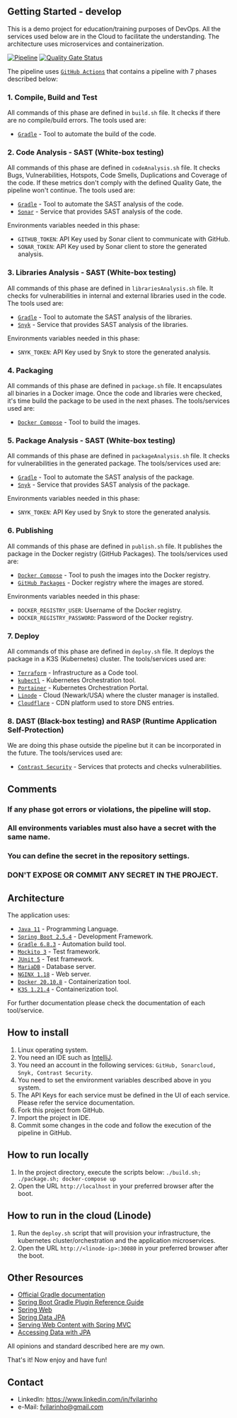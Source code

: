 Getting Started - develop
---------------
This is a demo project for education/training purposes of DevOps. All the services used below are in the Cloud to facilitate the understanding.
The architecture uses microservices and containerization.

[![Pipeline](https://github.com/fvilarinho/demo/actions/workflows/pipeline.yml/badge.svg?branch=master)](https://github.com/fvilarinho/demo/actions/workflows/pipeline.yml)
[![Quality Gate Status](https://sonarcloud.io/api/project_badges/measure?project=fvilarinho_demo_backend&metric=alert_status)](https://sonarcloud.io/dashboard?id=fvilarinho_demo_backend)

The pipeline uses [`GitHub Actions`](https://github.com/features/actions) that contains a pipeline with 7 phases described below:

### 1. Compile, Build and Test
All commands of this phase are defined in `build.sh` file. 
It checks if there are no compile/build errors.
The tools used are:
- [`Gradle`](https://www.gradle.org) - Tool to automate the build of the code.

### 2. Code Analysis - SAST (White-box testing)
All commands of this phase are defined in `codeAnalysis.sh` file. 
It checks Bugs, Vulnerabilities, Hotspots, Code Smells, Duplications and Coverage of the code.
If these metrics don't comply with the defined Quality Gate, the pipeline won't continue.
The tools used are:
- [`Gradle`](https://www.gradle.org) - Tool to automate the SAST analysis of the code.
- [`Sonar`](https://sonardcloud.io) - Service that provides SAST analysis of the code.

Environments variables needed in this phase:
- `GITHUB_TOKEN`: API Key used by Sonar client to communicate with GitHub.
- `SONAR_TOKEN`: API Key used by Sonar client to store the generated analysis.

### 3. Libraries Analysis - SAST (White-box testing)
All commands of this phase are defined in `librariesAnalysis.sh` file. 
It checks for vulnerabilities in internal and external libraries used in the code.
The tools used are:
- [`Gradle`](https://www.gradle.org) - Tool to automate the SAST analysis of the libraries.
- [`Snyk`](https://snyk.io) - Service that provides SAST analysis of the libraries.

Environments variables needed in this phase:
- `SNYK_TOKEN`: API Key used by Snyk to store the generated analysis.

### 4. Packaging
All commands of this phase are defined in `package.sh` file.
It encapsulates all binaries in a Docker image.
Once the code and libraries were checked, it's time build the package to be used in the next phases.
The tools/services used are:
- [`Docker Compose`](https://docs.docker.com/compose) - Tool to build the images.

### 5. Package Analysis - SAST (White-box testing)
All commands of this phase are defined in `packageAnalysis.sh` file.
It checks for vulnerabilities in the generated package.
The tools/services used are:
- [`Gradle`](https://www.gradle.org) - Tool to automate the SAST analysis of the package.
- [`Snyk`](https://snyk.io) - Service that provides SAST analysis of the package.

Environments variables needed in this phase:
- `SNYK_TOKEN`: API Key used by Snyk to store the generated analysis.

### 6. Publishing
All commands of this phase are defined in `publish.sh` file.
It publishes the package in the Docker registry (GitHub Packages).
The tools/services used are:
- [`Docker Compose`](https://docs.docker.com/compose) - Tool to push the images into the Docker registry.
- [`GitHub Packages`](https://github.com/features/packages) - Docker registry where the images are stored.

Environments variables needed in this phase:
- `DOCKER_REGISTRY_USER`: Username of the Docker registry.
- `DOCKER_REGISTRY_PASSWORD`: Password of the Docker registry.

### 7. Deploy
All commands of this phase are defined in `deploy.sh` file.
It deploys the package in a K3S (Kubernetes) cluster.
The tools/services used are:
- [`Terraform`](https://terraform.io/) - Infrastructure as a Code tool. 
- [`kubectl`](https://kubernetes.io/docs/reference/kubectl/overview/) - Kubernetes Orchestration tool. 
- [`Portainer`](https://portainer.io) - Kubernetes Orchestration Portal.
- [`Linode`](https://www.linode.com) - Cloud (Newark/USA) where the cluster manager is installed.
- [`Cloudflare`](https://www.cloudflare.com) - CDN platform used to store DNS entries.

### 8. DAST (Black-box testing) and RASP (Runtime Application Self-Protection)
We are doing this phase outside the pipeline but it can be incorporated in the future.
The tools/services used are:
- [`Contrast Security`](https://www.contrastsecurity.com/) - Services that protects and checks vulnerabilities.

Comments
--------
### If any phase got errors or violations, the pipeline will stop.
### All environments variables must also have a secret with the same name. 
### You can define the secret in the repository settings. 
### DON'T EXPOSE OR COMMIT ANY SECRET IN THE PROJECT.

Architecture
------------
The application uses:
- [`Java 11`](https://www.oracle.com/br/java/technologies/javase-jdk11-downloads.html) - Programming Language.
- [`Spring Boot 2.5.4`](https://spring.io) - Development Framework.
- [`Gradle 6.8.3`](https://www.gradle.org) - Automation build tool.
- [`Mockito 3`](https://site.mockito.org/) - Test framework.
- [`JUnit 5`](https://junit.org/junit5/) - Test framework.
- [`MariaDB`](https://mariadb.com/) - Database server.
- [`NGINX 1.18`](https://www.nginx.com/****) - Web server.
- [`Docker 20.10.8`](https://www.docker.com) - Containerization tool.
- [`K3S 1.21.4`](https://k3s.io/) - Containerization tool.

For further documentation please check the documentation of each tool/service.

How to install
--------------
1. Linux operating system.
2. You need an IDE such as [IntelliJ](https://www.jetbrains.com/pt-br/idea).
3. You need an account in the following services:
`GitHub, Sonarcloud, Snyk, Contrast Security`.
4. You need to set the environment variables described above in you system.
5. The API Keys for each service must be defined in the UI of each service. Please refer the service documentation.
6. Fork this project from GitHub.
7. Import the project in IDE.
8. Commit some changes in the code and follow the execution of the pipeline in GitHub.

How to run locally
------------------
1. In the project directory, execute the scripts below:
`./build.sh; ./package.sh; docker-compose up`
2. Open the URL `http://localhost` in your preferred browser after the boot.

How to run in the cloud (Linode)
--------------------------------
1. Run the `deploy.sh` script that will provision your infrastructure, the kubernetes cluster/orchestration and the application microservices.
2. Open the URL `http://<linode-ip>:30080` in your preferred browser after the boot.

Other Resources
----------------
- [Official Gradle documentation](https://docs.gradle.org)
- [Spring Boot Gradle Plugin Reference Guide](https://docs.spring.io/spring-boot/docs/2.4.4/gradle-plugin/reference/html/)
- [Spring Web](https://docs.spring.io/spring-boot/docs/2.5.4/reference/htmlsingle/#boot-features-developing-web-applications)
- [Spring Data JPA](https://docs.spring.io/spring-boot/docs/2.5.4/reference/htmlsingle/#boot-features-jpa-and-spring-data)
- [Serving Web Content with Spring MVC](https://spring.io/guides/gs/serving-web-content/)
- [Accessing Data with JPA](https://spring.io/guides/gs/acce****ssing-data-jpa/)

All opinions and standard described here are my own.

That's it! Now enjoy and have fun!

Contact
-------
- LinkedIn: https://www.linkedin.com/in/fvilarinho
- e-Mail: fvilarinho@gmail.com
